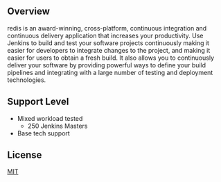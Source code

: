 ## Overview
redis is an award-winning, cross-platform, continuous integration and continuous delivery application that increases your productivity.
Use Jenkins to build and test your software projects continuously making it easier for developers to integrate changes to the project,
and making it easier for users to obtain a fresh build. It also allows you to continuously deliver your software by providing powerful
ways to define your build pipelines and integrating with a large number of testing and deployment technologies.

## Support Level
- Mixed workload tested
  - 250 Jenkins Masters
- Base tech support

## License
[MIT](https://github.com/jenkinsci/jenkins/blob/master/LICENSE.txt)
